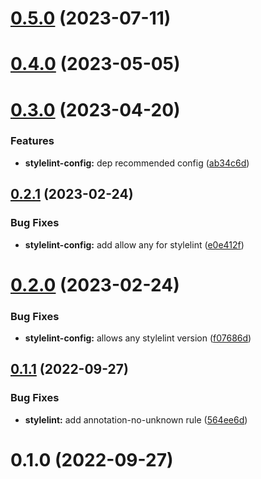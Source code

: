 # [0.5.0](https://github.com/vexip-ui/lint-config/compare/stylelint-config@0.4.0...stylelint-config@0.5.0) (2023-07-11)



# [0.4.0](https://github.com/vexip-ui/lint-config/compare/stylelint-config@0.3.0...stylelint-config@0.4.0) (2023-05-05)

# [0.3.0](https://github.com/vexip-ui/lint-config/compare/stylelint-config@0.2.1...stylelint-config@0.3.0) (2023-04-20)

### Features

- **stylelint-config:** dep recommended config ([ab34c6d](https://github.com/vexip-ui/lint-config/commit/ab34c6da32bbdc46776fe207f107199f7f1bf24c))

## [0.2.1](https://github.com/vexip-ui/lint-config/compare/stylelint-config@0.2.0...stylelint-config@0.2.1) (2023-02-24)

### Bug Fixes

- **stylelint-config:** add allow any for stylelint ([e0e412f](https://github.com/vexip-ui/lint-config/commit/e0e412f8a85b3e1f9c4dff3a9a13890b4167b33e))

# [0.2.0](https://github.com/vexip-ui/lint-config/compare/stylelint-config@0.1.1...stylelint-config@0.2.0) (2023-02-24)

### Bug Fixes

- **stylelint-config:** allows any stylelint version ([f07686d](https://github.com/vexip-ui/lint-config/commit/f07686d1ddcbcbfa808bb6a22087b2a39298747b))

## [0.1.1](https://github.com/vexip-ui/lint-config/compare/stylelint-config@0.1.0...stylelint-config@0.1.1) (2022-09-27)

### Bug Fixes

- **stylelint:** add annotation-no-unknown rule ([564ee6d](https://github.com/vexip-ui/lint-config/commit/564ee6d177d726c2df3070e89203c5d9452b0dbe))

# 0.1.0 (2022-09-27)
